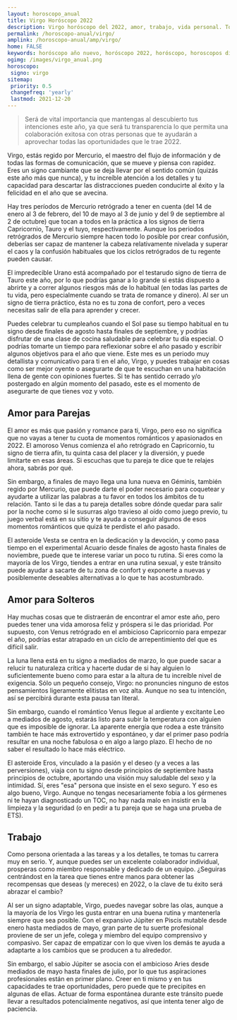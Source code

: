 ```yaml
---
layout: horoscopo_anual
title: Virgo Horóscopo 2022 
description: Virgo horóscopo del 2022, amor, trabajo, vida personal. Todas las predicciones para Virgo 2022 gratis. Disfruta este año nuevo.
permalink: /horoscopo-anual/virgo/
amplink: /horoscopo-anual/amp/virgo/
home: FALSE
keywords: horóscopo año nuevo, horóscopo 2022, horóscopo, horoscopos diarios gratis del dia de hoy, horóscopo diario gratis,horóscopo ano nuevo 2022, horóscopo esperanza gracia, horoscopo Virgo 2022, horoscop, horóscopos gratis, horoscopo Virgo, horoscopo Virgo 2022 gratis, Tarot, Astrologia, Zodíaco, Virgo, horoscopo gratis,tarot en femenino,videncia gratuita,horoscopos gratuitos,horóscopos, astrologia,videncia gratis
ogimg: /images/virgo_anual.png
horoscopo:
 signo: virgo
sitemap:
 priority: 0.5
 changefreq: 'yearly'
 lastmod: 2021-12-20
---
```





> Será de vital importancia que mantengas al descubierto tus intenciones este año, ya que será tu transparencia lo que permita una colaboración exitosa con otras personas que te ayudarán a aprovechar todas las oportunidades que le trae 2022.


Virgo, estás regido por Mercurio, el maestro del flujo de información y de todas las formas de comunicación, que se mueve y piensa con rapidez. Eres un signo cambiante que se deja llevar por el sentido común (quizás este año más que nunca), y tu increíble atención a los detalles y tu capacidad para descartar las distracciones pueden conducirte al éxito y la felicidad en el año que se avecina.

Hay tres períodos de Mercurio retrógrado a tener en cuenta (del 14 de enero al 3 de febrero, del 10 de mayo al 3 de junio y del 9 de septiembre al 2 de octubre) que tocan a todos en la práctica a los signos de tierra Capricornio, Tauro y el tuyo, respectivamente. Aunque los periodos retrógrados de Mercurio siempre hacen todo lo posible por crear confusión, deberías ser capaz de mantener la cabeza relativamente nivelada y superar el caos y la confusión habituales que los ciclos retrógrados de tu regente pueden causar.

El impredecible Urano está acompañado por el testarudo signo de tierra de Tauro este año, por lo que podrías ganar a lo grande si estás dispuesto a abrirte y a correr algunos riesgos más de lo habitual (en todas las partes de tu vida, pero especialmente cuando se trata de romance y dinero). Al ser un signo de tierra práctico, ésta no es tu zona de confort, pero a veces necesitas salir de ella para aprender y crecer.

Puedes celebrar tu cumpleaños cuando el Sol pase su tiempo habitual en tu signo desde finales de agosto hasta finales de septiembre, y podrías disfrutar de una clase de cocina saludable para celebrar tu día especial. O podrías tomarte un tiempo para reflexionar sobre el año pasado y escribir algunos objetivos para el año que viene. Este mes es un periodo muy detallista y comunicativo para ti en el año, Virgo, y puedes trabajar en cosas como ser mejor oyente o asegurarte de que te escuchan en una habitación llena de gente con opiniones fuertes. Si te has sentido cerrado y/o postergado en algún momento del pasado, este es el momento de asegurarte de que tienes voz y voto.

## Amor para Parejas

El amor es más que pasión y romance para ti, Virgo, pero eso no significa que no vayas a tener tu cuota de momentos románticos y apasionados en 2022. El amoroso Venus comienza el año retrógrado en Capricornio, tu signo de tierra afín, tu quinta casa del placer y la diversión, y puede limitarte en esas áreas. Si escuchas que tu pareja te dice que te relajes ahora, sabrás por qué.

Sin embargo, a finales de mayo llega una luna nueva en Géminis, también regido por Mercurio, que puede darte el poder necesario para coquetear y ayudarte a utilizar las palabras a tu favor en todos los ámbitos de tu relación. Tanto si le das a tu pareja detalles sobre dónde quedar para salir por la noche como si le susurras algo travieso al oído como juego previo, tu juego verbal está en su sitio y te ayuda a conseguir algunos de esos momentos románticos que quizá te perdiste el año pasado.

El asteroide Vesta se centra en la dedicación y la devoción, y como pasa tiempo en el experimental Acuario desde finales de agosto hasta finales de noviembre, puede que te interese variar un poco tu rutina. Si eres como la mayoría de los Virgo, tiendes a entrar en una rutina sexual, y este tránsito puede ayudar a sacarte de tu zona de confort y exponerte a nuevas y posiblemente deseables alternativas a lo que te has acostumbrado.

## Amor para Solteros

Hay muchas cosas que te distraerán de encontrar el amor este año, pero puedes tener una vida amorosa feliz y próspera si le das prioridad. Por supuesto, con Venus retrógrado en el ambicioso Capricornio para empezar el año, podrías estar atrapado en un ciclo de arrepentimiento del que es difícil salir.

La luna llena está en tu signo a mediados de marzo, lo que puede sacar a relucir tu naturaleza crítica y hacerte dudar de si hay alguien lo suficientemente bueno como para estar a la altura de tu increíble nivel de exigencia. Sólo un pequeño consejo, Virgo: no pronuncies ninguno de estos pensamientos ligeramente elitistas en voz alta. Aunque no sea tu intención, así se percibirá durante esta pausa tan literal.

Sin embargo, cuando el romántico Venus llegue al ardiente y excitante Leo a mediados de agosto, estarás listo para subir la temperatura con alguien que es imposible de ignorar. La aparente energía que rodea a este tránsito también te hace más extrovertido y espontáneo, y dar el primer paso podría resultar en una noche fabulosa o en algo a largo plazo. El hecho de no saber el resultado lo hace más eléctrico.

El asteroide Eros, vinculado a la pasión y el deseo (y a veces a las perversiones), viaja con tu signo desde principios de septiembre hasta principios de octubre, aportando una visión muy saludable del sexo y la intimidad. Sí, eres "esa" persona que insiste en el sexo seguro. Y eso es algo bueno, Virgo. Aunque no tengas necesariamente fobia a los gérmenes ni te hayan diagnosticado un TOC, no hay nada malo en insistir en la limpieza y la seguridad (o en pedir a tu pareja que se haga una prueba de ETS).

## Trabajo

Como persona orientada a las tareas y a los detalles, te tomas tu carrera muy en serio. Y, aunque puedes ser un excelente colaborador individual, prosperas como miembro responsable y dedicado de un equipo. ¿Seguiras centrándost en la tarea que tienes entre manos para obtener las recompensas que deseas (y mereces) en 2022, o la clave de tu éxito será abrazar el cambio? 

Al ser un signo adaptable, Virgo, puedes navegar sobre las olas, aunque a la mayoría de los Virgo les gusta entrar en una buena rutina y mantenerla siempre que sea posible. Con el expansivo Júpiter en Piscis mutable desde enero hasta mediados de mayo, gran parte de tu suerte profesional proviene de ser un jefe, colega y miembro del equipo comprensivo y compasivo. Ser capaz de empatizar con lo que viven los demás te ayuda a adaptarte a los cambios que se producen a tu alrededor.

Sin embargo, el sabio Júpiter se asocia con el ambicioso Aries desde mediados de mayo hasta finales de julio, por lo que tus aspiraciones profesionales están en primer plano. Creer en ti mismo y en tus capacidades te trae oportunidades, pero puede que te precipites en algunas de ellas. Actuar de forma espontánea durante este tránsito puede llevar a resultados potencialmente negativos, así que intenta tener algo de paciencia.